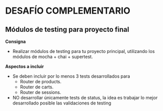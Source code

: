 # **DESAFÍO COMPLEMENTARIO** 
##  **Módulos de testing para proyecto final**

**Consigna**
- Realizar módulos de testing para tu proyecto principal, utilizando los módulos de mocha + chai + supertest.

**Aspectos a incluir**
- Se deben incluir por lo menos 3 tests desarrollados para
  - Router de products.
  - Router de carts.
  - Router de sessions.
- NO desarrollar únicamente tests de status, la idea es trabajar lo mejor desarrollado posible las validaciones de testing

